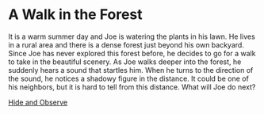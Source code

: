 # A Walk in the Forest

It is a warm summer day and Joe is watering the plants in his lawn. He lives in a rural area and there is a dense forest just beyond his own backyard. Since Joe has never explored this forest before, he decides to go for a walk to take in the beautiful scenery. As Joe walks deeper into the forest, he suddenly hears a sound that startles him. When he turns to the direction of the sound, he notices a shadowy figure in the distance. It could be one of his neighbors, but it is hard to tell from this distance. What will Joe do next?

[Hide and Observe](hide-behind-tree.md)
